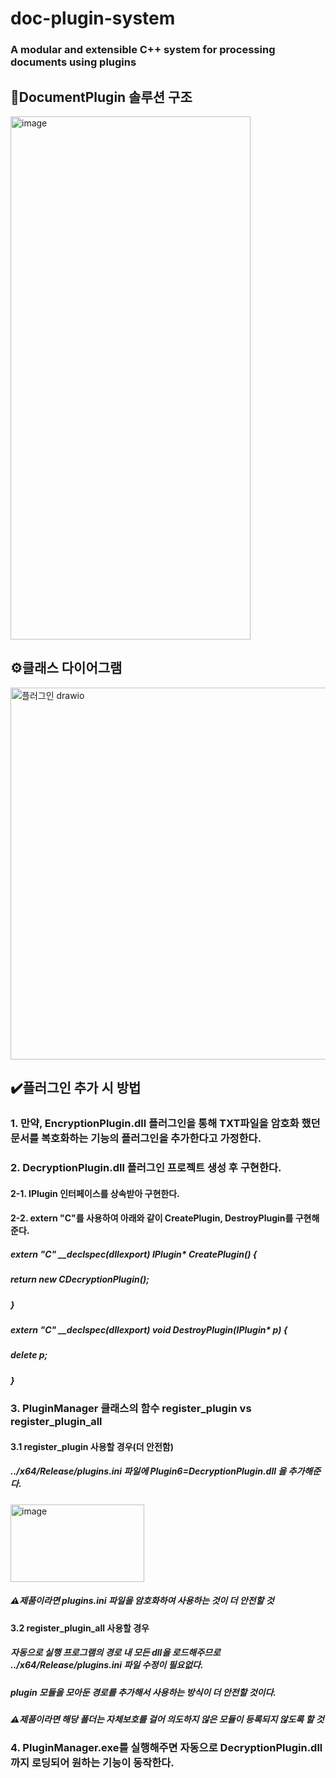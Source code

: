 # doc-plugin-system
### A modular and extensible C++ system for processing documents using plugins
## 📜DocumentPlugin 솔루션 구조
<img width="384" height="837" alt="image" src="https://github.com/user-attachments/assets/4f003508-9fc4-473b-a517-bcd1fd83f82b" />

## ⚙️클래스 다이어그램
<img width="1205" height="595" alt="플러그인 drawio" src="https://github.com/user-attachments/assets/2653b739-2bab-42a1-89d6-40610ece9081" />

## ✔️플러그인 추가 시 방법
### 1. 만약, EncryptionPlugin.dll 플러그인을 통해 TXT파일을 암호화 했던 문서를 복호화하는 기능의 플러그인을 추가한다고 가정한다.

### 2. DecryptionPlugin.dll 플러그인 프로젝트 생성 후 구현한다.
#### 2-1. IPlugin 인터페이스를 상속받아 구현한다.
#### 2-2. extern "C"를 사용하여 아래와 같이 CreatePlugin, DestroyPlugin를 구현해준다.
##### extern "C" __declspec(dllexport) IPlugin* CreatePlugin() {
##### 	return new CDecryptionPlugin();
##### }
##### extern "C" __declspec(dllexport) void DestroyPlugin(IPlugin* p) {
#####  delete p;
#####  }

### 3. PluginManager 클래스의 함수 register_plugin vs register_plugin_all
#### 3.1 register_plugin 사용할 경우(더 안전함)
##### ../x64/Release/plugins.ini 파일에 Plugin6=DecryptionPlugin.dll 을 추가해준다.
<img width="214" height="124" alt="image" src="https://github.com/user-attachments/assets/aacc4137-5a66-457a-a3e5-adf6da1f19e9" />

##### ⚠️제품이라면 plugins.ini 파일을 암호화하여 사용하는 것이 더 안전할 것

#### 3.2 register_plugin_all 사용할 경우
##### 자동으로 실행 프로그램의 경로 내 모든 dll을 로드해주므로 ../x64/Release/plugins.ini 파일 수정이 필요없다.
##### plugin 모듈을 모아둔 경로를 추가해서 사용하는 방식이 더 안전할 것이다.
##### ⚠️제품이라면 해당 폴더는 자체보호를 걸어 의도하지 않은 모듈이 등록되지 않도록 할 것

### 4. PluginManager.exe를 실행해주면 자동으로 DecryptionPlugin.dll 까지 로딩되어 원하는 기능이 동작한다.

